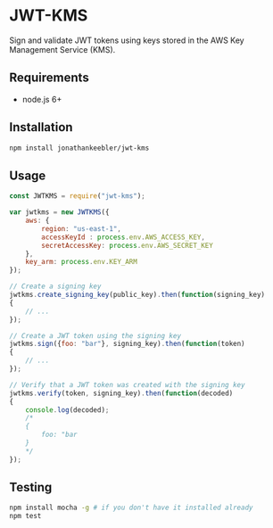 # JWT-KMS

Sign and validate JWT tokens using keys stored in the AWS Key Management Service (KMS).

## Requirements
- node.js 6+

## Installation
```sh
npm install jonathankeebler/jwt-kms
```

## Usage

```js
const JWTKMS = require("jwt-kms");

var jwtkms = new JWTKMS({
    aws: {
        region: "us-east-1",
        accessKeyId : process.env.AWS_ACCESS_KEY,
        secretAccessKey: process.env.AWS_SECRET_KEY
    },
    key_arm: process.env.KEY_ARM
});

// Create a signing key
jwtkms.create_signing_key(public_key).then(function(signing_key)
{
    // ...
});

// Create a JWT token using the signing key
jwtkms.sign({foo: "bar"}, signing_key).then(function(token)
{
    // ...
});

// Verify that a JWT token was created with the signing key
jwtkms.verify(token, signing_key).then(function(decoded)
{
    console.log(decoded);
    /* 
    {
        foo: "bar
    }
    */
});

```

## Testing

```sh
npm install mocha -g # if you don't have it installed already
npm test
```
